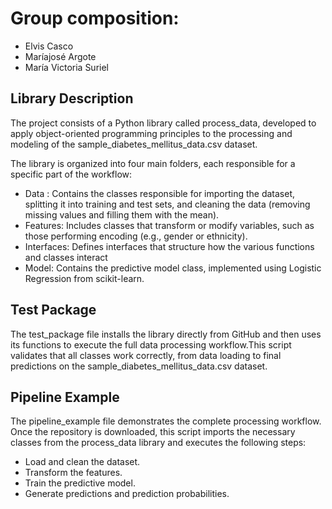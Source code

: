 # Group composition:
- Elvis Casco
- Maríajosé Argote
- María Victoria Suriel 

## Library Description
The project consists of a Python library called process_data, developed to apply object-oriented programming principles to the processing and modeling of the sample_diabetes_mellitus_data.csv dataset.

The library is organized into four main folders, each responsible for a specific part of the workflow:

- Data : Contains the classes responsible for importing the dataset, splitting it into training and test sets, and cleaning the data (removing missing values and filling them with the mean).
- Features: Includes classes that transform or modify variables, such as those performing encoding (e.g., gender or ethnicity).
- Interfaces:  Defines interfaces that structure how the various functions and classes interact
- Model:  Contains the predictive model class, implemented using Logistic Regression from scikit-learn.

## Test Package
The test_package file installs the library directly from GitHub and then uses its functions to execute the full data processing workflow.This script validates that all classes work correctly, from data loading to final predictions on the sample_diabetes_mellitus_data.csv dataset.

## Pipeline Example
The pipeline_example file demonstrates the complete processing workflow. Once the repository is downloaded, this script imports the necessary classes from the process_data library and executes the following steps:
- Load and clean the dataset.
- Transform the features.
- Train the predictive model.
- Generate predictions and prediction probabilities.
